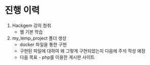# 진행 이력

1. Hackgem 강의 청취
	* 웹 기본 학습
2. my_lemp_project 폴더 생성 
	* docker 파일을 통한 구현
	* 구현된 파일에 대하여 왜 그렇게 구현되었는지 다음에 주석 작성 예정
	* 다음 목표 - php를 이용한 게시판 사이트
